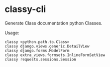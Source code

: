 classy-cli
==========

Generate Class documentation python Classes.

Usage:

    classy <python.path.to.Class>
    classy django.views.generic.DetailView
    classy django.forms.ModelForm
    classy extra_views.formsets.InlineFormSetView
    classy requests.sessions.Session

